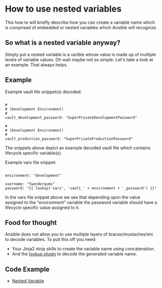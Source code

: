 How to use nested variables
===========================

This how to will briefly describe how you can create a variable name which is comprised of embedded or nested variables which Ansible will recognize.

So what is a nested variable anyway?
------------------------------------

Simply put a nested variable is a varible whose value is made up of multiple levels of variable values.  Oh wait maybe not so simple.  Let's take a look at an example.  That always helps.

Example
-------

Example vault file snippet(s) decoded:

```text/x-yaml

#
# (Development Environment)
#
vault_development_password: "SuperPrivateDevelopmentPassword"

#
# (Development Environment)
#
vault_production_password: "SuperPrivateProductionPassword"

```

The snippets above depict an example decoded vault file which contains lifecycle specific variable(s).


 Example vars file snippet:

```text/x-yaml

environment: "development"

username: "fwondergums"
password: "{{ lookup('vars', 'vault_' + environment + '_password') }}"

```

In the vars file snippet above we see that depending upon the value assigned to the "environment" variable the password variable should have a lifecycle specific value assigned to it.

Food for thought
----------------

Ansible does not allow you to use multiple layers of braces/mustaches/etc to decode variables.  To pull this off you need:
* Your Jinja2 ninja skills to create the variable name using concatenation.
* And the [lookup plugin](https://docs.ansible.com/ansible/latest/plugins/lookup.html) to decode the generated variable name.


Code Example
------------

* [Nested Variable](https://github.com/jasondoesit/ansible_howtos/tree/master/variables/nested/example1.yml)
